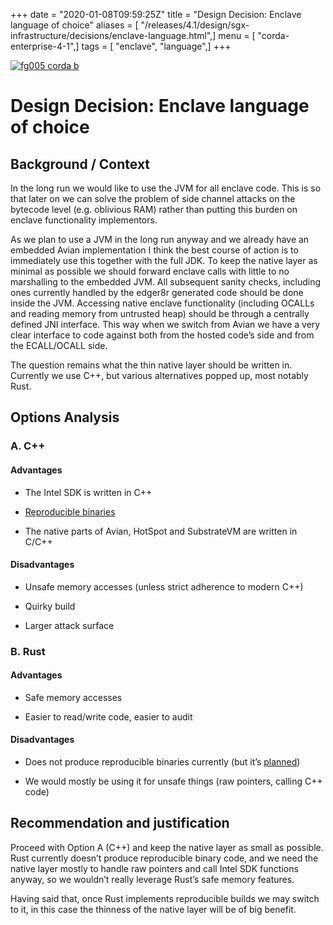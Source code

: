 +++
date = "2020-01-08T09:59:25Z"
title = "Design Decision: Enclave language of choice"
aliases = [ "/releases/4.1/design/sgx-infrastructure/decisions/enclave-language.html",]
menu = [ "corda-enterprise-4-1",]
tags = [ "enclave", "language",]
+++

[![fg005 corda b](https://www.corda.net/wp-content/uploads/2016/11/fg005_corda_b.png "fg005 corda b")](https://www.corda.net/wp-content/uploads/2016/11/fg005_corda_b.png)
    
# Design Decision: Enclave language of choice


## Background / Context

In the long run we would like to use the JVM for all enclave code. This is so that later on we can solve the problem of
                side channel attacks on the bytecode level (e.g. oblivious RAM) rather than putting this burden on enclave functionality
                implementors.

As we plan to use a JVM in the long run anyway and we already have an embedded Avian implementation I think the best
                course of action is to immediately use this together with the full JDK. To keep the native layer as minimal as possible
                we should forward enclave calls with little to no marshalling to the embedded JVM. All subsequent sanity checks,
                including ones currently handled by the edger8r generated code should be done inside the JVM. Accessing native enclave
                functionality (including OCALLs and reading memory from untrusted heap) should be through a centrally defined JNI
                interface. This way when we switch from Avian we have a very clear interface to code against both from the hosted code’s
                side and from the ECALL/OCALL side.

The question remains what the thin native layer should be written in. Currently we use C++, but various alternatives
                popped up, most notably Rust.


## Options Analysis


### A. C++


#### Advantages


* The Intel SDK is written in C++


* [Reproducible binaries](https://wiki.debian.org/ReproducibleBuilds)


* The native parts of Avian, HotSpot and SubstrateVM are written in C/C++



#### Disadvantages


* Unsafe memory accesses (unless strict adherence to modern C++)


* Quirky build


* Larger attack surface



### B. Rust


#### Advantages


* ​Safe memory accesses


* Easier to read/write code, easier to audit



#### Disadvantages


* ​Does not produce reproducible binaries currently (but it’s [planned](https://github.com/rust-lang/rust/issues/34902))


* ​We would mostly be using it for unsafe things (raw pointers, calling C++ code)



## Recommendation and justification

Proceed with Option A (C++) and keep the native layer as small as possible. Rust currently doesn’t produce reproducible
                binary code, and we need the native layer mostly to handle raw pointers and call Intel SDK functions anyway, so we
                wouldn’t really leverage Rust’s safe memory features.

Having said that, once Rust implements reproducible builds we may switch to it, in this case the thinness of the native
                layer will be of big benefit.


